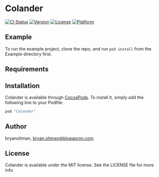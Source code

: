 # Colander

[![CI Status](http://img.shields.io/travis/bryanoltman/Colander.svg?style=flat)](https://travis-ci.org/bryanoltman/Colander)
[![Version](https://img.shields.io/cocoapods/v/Colander.svg?style=flat)](http://cocoapods.org/pods/Colander)
[![License](https://img.shields.io/cocoapods/l/Colander.svg?style=flat)](http://cocoapods.org/pods/Colander)
[![Platform](https://img.shields.io/cocoapods/p/Colander.svg?style=flat)](http://cocoapods.org/pods/Colander)

## Example

To run the example project, clone the repo, and run `pod install` from the Example directory first.

## Requirements

## Installation

Colander is available through [CocoaPods](http://cocoapods.org). To install
it, simply add the following line to your Podfile:

```ruby
pod "Colander"
```

## Author

bryanoltman, bryan.oltman@blueapron.com

## License

Colander is available under the MIT license. See the LICENSE file for more info.
